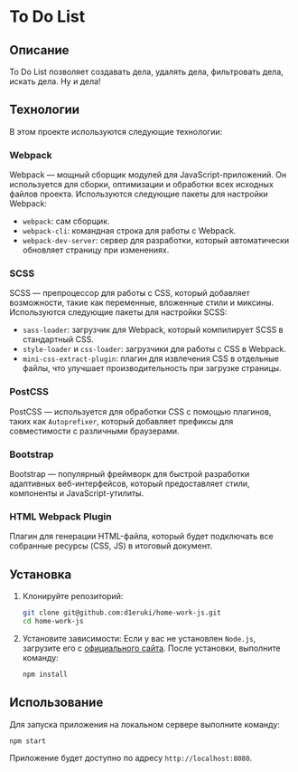 # To Do List

## Описание

To Do List позволяет создавать дела, удалять дела, фильтровать дела, искать дела. Ну и дела!

## Технологии

В этом проекте используются следующие технологии:

### Webpack

Webpack — мощный сборщик модулей для JavaScript-приложений. Он используется для сборки, оптимизации и обработки всех исходных файлов проекта. Используются следующие пакеты для настройки Webpack:

- `webpack`: сам сборщик.
- `webpack-cli`: командная строка для работы с Webpack.
- `webpack-dev-server`: сервер для разработки, который автоматически обновляет страницу при изменениях.

### SCSS

SCSS — препроцессор для работы с CSS, который добавляет возможности, такие как переменные, вложенные стили и миксины. Используются следующие пакеты для настройки SCSS:

- `sass-loader`: загрузчик для Webpack, который компилирует SCSS в стандартный CSS.
- `style-loader` и `css-loader`: загрузчики для работы с CSS в Webpack.
- `mini-css-extract-plugin`: плагин для извлечения CSS в отдельные файлы, что улучшает производительность при загрузке страницы.

### PostCSS

PostCSS — используется для обработки CSS с помощью плагинов, таких как `Autoprefixer`, который добавляет префиксы для совместимости с различными браузерами.

### Bootstrap

Bootstrap — популярный фреймворк для быстрой разработки адаптивных веб-интерфейсов, который предоставляет стили, компоненты и JavaScript-утилиты.

### HTML Webpack Plugin

Плагин для генерации HTML-файла, который будет подключать все собранные ресурсы (CSS, JS) в итоговый документ.

## Установка

1. Клонируйте репозиторий:
   ```bash
   git clone git@github.com:d1eruki/home-work-js.git
   cd home-work-js
   ```

2. Установите зависимости:
   Если у вас не установлен `Node.js`, загрузите его с [официального сайта](https://nodejs.org/).
   После установки, выполните команду:
   ```bash
   npm install
   ```

## Использование

Для запуска приложения на локальном сервере выполните команду:
```bash
npm start
```

Приложение будет доступно по адресу `http://localhost:8080`.